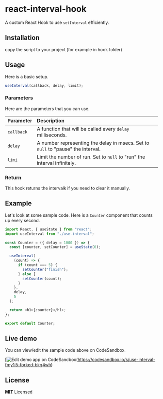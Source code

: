 # react-interval-hook

A custom React Hook to use `setInterval` efficiently.

## Installation
copy the script to your project (for example in hook folder)

## Usage

Here is a basic setup.

```js
useInterval(callback, delay, limit);
```

### Parameters

Here are the parameters that you can use.

| Parameter  | Description                                                                               |
| :--------- | :-----------------------------------------------------------------------------------------|
| `callback` | A function that will be called every `delay` milliseconds.                                |
| `delay`    | A number representing the delay in msecs. Set to `null` to "pause" the interval.          |
| `limi`     | Limit the number of run. Set to `null` to "run" the interval infinitely.                  |

### Return

This hook returns the intervalk if you need to clear it manually.

## Example

Let's look at some sample code. Here is a `Counter` component that counts up every second.

```js
import React, { useState } from "react";
import useInterval from "./use-interval";

const Counter = ({ delay = 1000 }) => {
  const [counter, setCounter] = useState(0);

  useInterval(
    (count) => {
      if (count === 5) {
        setCounter("finish");
      } else {
        setCounter(count);
      }
    },
    delay,
    5
  );

  return <h1>{counter}</h1>;
};

export default Counter;
```

## Live demo

You can view/edit the sample code above on CodeSandbox.

[![Edit demo app on CodeSandbox](https://codesandbox.io/static/img/play-codesandbox.svg)(https://codesandbox.io/s/use-interval-fmy1i5-forked-bkg4wh)

## License

**[MIT](LICENSE)** Licensed

